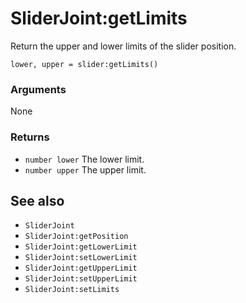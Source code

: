 <!--
category: reference
-->

SliderJoint:getLimits
===

Return the upper and lower limits of the slider position.

    lower, upper = slider:getLimits()

### Arguments

None

### Returns

- `number lower` The lower limit.
- `number upper` The upper limit.

See also
---

- `SliderJoint`
- `SliderJoint:getPosition`
- `SliderJoint:getLowerLimit`
- `SliderJoint:setLowerLimit`
- `SliderJoint:getUpperLimit`
- `SliderJoint:setUpperLimit`
- `SliderJoint:setLimits`
